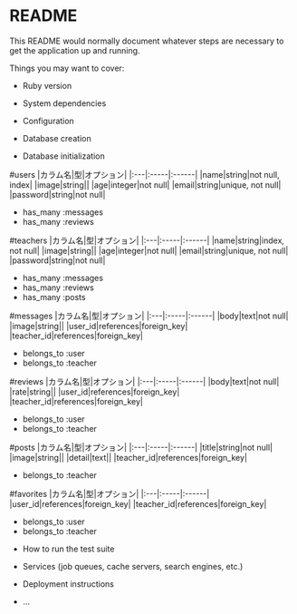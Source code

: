# README

This README would normally document whatever steps are necessary to get the
application up and running.

Things you may want to cover:

* Ruby version

* System dependencies

* Configuration

* Database creation

* Database initialization

#users
|カラム名|型|オプション|
|:---|:-----|:------|
|name|string|not null, index|
|image|string||
|age|integer|not null|
|email|string|unique, not null|
|password|string|not null|
- has_many :messages
- has_many :reviews


#teachers
|カラム名|型|オプション|
|:---|:-----|:------|
|name|string|index, not null|
|image|string||
|age|integer|not null|
|email|string|unique, not null|
|password|string|not null|
- has_many :messages
- has_many :reviews
- has_many :posts


#messages
|カラム名|型|オプション|
|:---|:-----|:------|
|body|text|not null|
|image|string||
|user_id|references|foreign_key|
|teacher_id|references|foreign_key|
- belongs_to :user
- belongs_to :teacher


#reviews
|カラム名|型|オプション|
|:---|:-----|:------|
|body|text|not null|
|rate|string||
|user_id|references|foreign_key|
|teacher_id|references|foreign_key|
- belongs_to :user
- belongs_to :teacher


#posts
|カラム名|型|オプション|
|:---|:-----|:------|
|title|string|not null|
|image|string||
|detail|text||
|teacher_id|references|foreign_key|
- belongs_to :teacher


#favorites
|カラム名|型|オプション|
|:---|:-----|:------|
|user_id|references|foreign_key|
|teacher_id|references|foreign_key|
- belongs_to :user
- belongs_to :teacher


* How to run the test suite

* Services (job queues, cache servers, search engines, etc.)

* Deployment instructions

* ...
